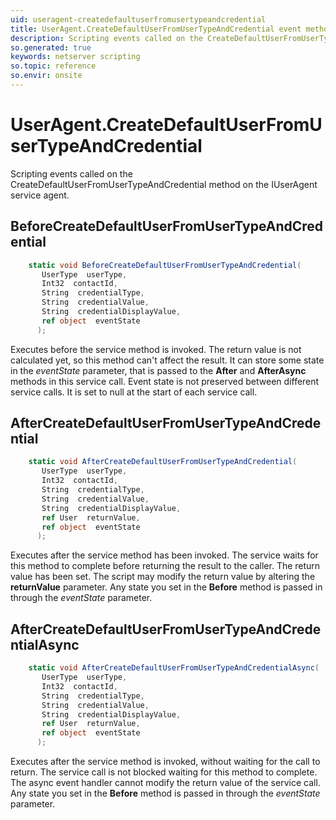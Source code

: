 ```yaml
---
uid: useragent-createdefaultuserfromusertypeandcredential
title: UserAgent.CreateDefaultUserFromUserTypeAndCredential event method
description: Scripting events called on the CreateDefaultUserFromUserTypeAndCredential method on the UserAgent service agent.
so.generated: true
keywords: netserver scripting
so.topic: reference
so.envir: onsite
---
```

# UserAgent.CreateDefaultUserFromUserTypeAndCredential

Scripting events called on the <see cref='M:IUserAgent.CreateDefaultUserFromUserTypeAndCredential'>CreateDefaultUserFromUserTypeAndCredential</see> method on the <see cref='IUserAgent'>IUserAgent</see>  service agent.

## BeforeCreateDefaultUserFromUserTypeAndCredential
```cs
    static void BeforeCreateDefaultUserFromUserTypeAndCredential(
       UserType  userType,
       Int32  contactId,
       String  credentialType,
       String  credentialValue,
       String  credentialDisplayValue,
       ref object  eventState
      );
```
Executes before the service method is invoked.
The return value is not calculated yet, so this method can't affect the result.
It can store some state in the *eventState* parameter, that is passed to the **After** and **AfterAsync** methods in this service call.
Event state is not preserved between different service calls. It is set to null at the start of each service call.
## AfterCreateDefaultUserFromUserTypeAndCredential
```cs
    static void AfterCreateDefaultUserFromUserTypeAndCredential(
       UserType  userType,
       Int32  contactId,
       String  credentialType,
       String  credentialValue,
       String  credentialDisplayValue,
       ref User  returnValue,
       ref object  eventState
      );
```
Executes after the service method has been invoked. The service waits for this method to complete before returning the result to the caller.
The return value has been set. The script may modify the return value by altering the **returnValue** parameter.
Any state you set in the **Before** method is passed in through the *eventState* parameter.
## AfterCreateDefaultUserFromUserTypeAndCredentialAsync
```cs
    static void AfterCreateDefaultUserFromUserTypeAndCredentialAsync(
       UserType  userType,
       Int32  contactId,
       String  credentialType,
       String  credentialValue,
       String  credentialDisplayValue,
       ref User  returnValue,
       ref object  eventState
      );
```
Executes after the service method is invoked, without waiting for the call to return.
The service call is not blocked waiting for this method to complete.
The async event handler cannot modify the return value of the service call.
Any state you set in the **Before** method is passed in through the *eventState* parameter.

